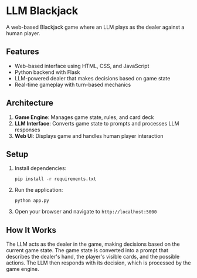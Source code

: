 # LLM Blackjack

A web-based Blackjack game where an LLM plays as the dealer against a human player.

## Features

- Web-based interface using HTML, CSS, and JavaScript
- Python backend with Flask
- LLM-powered dealer that makes decisions based on game state
- Real-time gameplay with turn-based mechanics

## Architecture

1. **Game Engine**: Manages game state, rules, and card deck
2. **LLM Interface**: Converts game state to prompts and processes LLM responses
3. **Web UI**: Displays game and handles human player interaction

## Setup

1. Install dependencies:
   ```
   pip install -r requirements.txt
   ```

2. Run the application:
   ```
   python app.py
   ```

3. Open your browser and navigate to `http://localhost:5000`

## How It Works

The LLM acts as the dealer in the game, making decisions based on the current game state. The game state is converted into a prompt that describes the dealer's hand, the player's visible cards, and the possible actions. The LLM then responds with its decision, which is processed by the game engine.